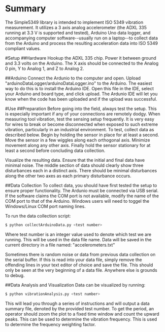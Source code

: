 # Summary
The Simple5349 library is intended to implement ISO 5349 vibration measurement. It utilizes a  3 axis analog accelerometer (the ADXL 335 running at 3.3 V is supported and tested), Arduino Uno data logger, and accompanying computer software--usually run on a laptop--to collect data from the Arduino and process the resulting acceleration data into ISO 5349 compliant values. 

#Setup
##Hardware
Hookup the ADXL 335 chip. Power it between ground and 3.3 volts on the Arduino. The X axis should be connected to the Analog 0 pin, Y to Analog 1, and Z to Analog 2. 

##Arduino
Connect the Ardunio to the computer and open. Upload "arduinoDataLogger/arduinoDataLogger.ino" to the Arduino. The easiest way to do this is to install the Arduino IDE. Open this file in the IDE, select your Arduino and board type, and click upload. The Ardunio IDE will let you know when the code has been uploaded and if the upload was successful. 

#Use
##Preparation
Before going into the field, always test the setup. This is especially important if any of your connections are remotely dodgy. When measuring tool vibration, test the sensing setup frequently. It is very easy for wires to break or become disconnected when exposed to such extreme vibration, particularly in an industrial environment. To test, collect data as described below. Begin by holding the sensor in place for at least a second. Move the sensor in a few wiggles along each orthogonal axis. Minimize movement along any other axis. Finally hold the sensor stationary for at least a second before concluding data collection. 

Visualize the resulting data. Ensure that the initial and final data have minimal noise. The middle section of data should clearly show three disturbances each in a distinct axis. There should be minimal disturbances along the other two axes as each primary disturbance occurs. 

##Data Collection
To collect data, you should have first tested the setup to ensure proper functionality. The Ardunio must be connected via USB serial. If the software claims the COM port is not available, modify the name of the COM port to that of the Arduino. Windows users will need to toggel the Windows/Linux COM port naming lines. 

To run the data collection script: 
```bash
$ python collectArduinoData.py <test number>
```
Where test number is an integer value used to denote which test we are running. This will be used in the data file name. Data will be saved in the current directory in a file named: "accelerometers<test number>.txt"

Sometimes there is random noise or data from previous data collection on the serial buffer. If this is read into your data file, simply remove the offending lines in your text editor of choice and save the file. This should only be seen at the very beginning of a data file. Anywhere else is grounds to debug. 

##Data Analysis and Visualization
Data can be visualized by running: 
```bash
$ python vibrationAnalysis.py <test number>
```

This will lead you through a series of instructions and will output a data summary file, denoted by the provided test number. To get the period, an operator should zoom the plot to a fixed time window and count the upward peaks. This can be used to determine the vibration frequency. This is used to determine the frequency weighting factor. 
